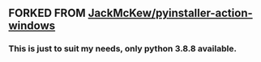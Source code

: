 ## FORKED FROM [JackMcKew/pyinstaller-action-windows](https://github.com/JackMcKew/pyinstaller-action-windows)
### This is just to suit my needs, only python 3.8.8 available.
